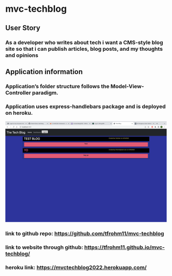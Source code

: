 # mvc-techblog
## User Story
### As a developer who writes about tech i want a CMS-style blog site so that i can publish articles, blog posts, and my thoughts and opinions

## Application information
### Application’s folder structure follows the Model-View-Controller paradigm.
### Application uses express-handlebars package and is deployed on heroku.




 
 <img src="/Screen Shot 2022-04-10 at 8.55.45 PM.png">

 ### link to github repo: https://github.com/tfrohm11/mvc-techblog
 ### link to website through github: https://tfrohm11.github.io/mvc-techblog/
 ### heroku link: https://mvctechblog2022.herokuapp.com/
